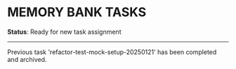 # MEMORY BANK TASKS

**Status**: Ready for new task assignment

---

Previous task 'refactor-test-mock-setup-20250121' has been completed and archived.
